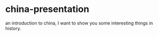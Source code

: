 china-presentation
=========================
an introduction to china, I want to show you some interesting things in history.
